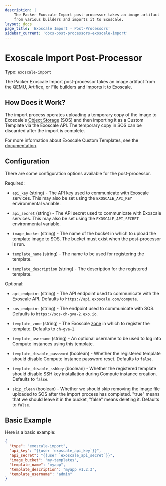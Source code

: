 ```yaml
---
description: |
    The Packer Exoscale Import post-processor takes an image artifact
    from various builders and imports it to Exoscale.
layout: docs
page_title: 'Exoscale Import - Post-Processors'
sidebar_current: 'docs-post-processors-exoscale-import'
---
```


# Exoscale Import Post-Processor

Type: `exoscale-import`

The Packer Exoscale Import post-processor takes an image artifact from
the QEMU, Artifice, or File builders and imports it to Exoscale.

## How Does it Work?

The import process operates uploading a temporary copy of the image to
Exoscale's [Object Storage](https://www.exoscale.com/object-storage/) (SOS)
and then importing it as a Custom Template via the Exoscale API. The
temporary copy in SOS can be discarded after the import is complete.

For more information about Exoscale Custom Templates, see the
[documentation](https://community.exoscale.com/documentation/compute/custom-templates/).

## Configuration

There are some configuration options available for the post-processor.

Required:

-   `api_key` (string) - The API key used to communicate with Exoscale
    services. This may also be set using the `EXOSCALE_API_KEY` environmental
    variable.

-   `api_secret` (string) - The API secret used to communicate with Exoscale
    services. This may also be set using the `EXOSCALE_API_SECRET`
    environmental variable.

-   `image_bucket` (string) - The name of the bucket in which to upload the
    template image to SOS. The bucket must exist when the post-processor is
    run.

-   `template_name` (string) - The name to be used for registering the template.

-   `template_description` (string) - The description for the registered template.

Optional:

-   `api_endpoint` (string) - The API endpoint used to communicate with the
    Exoscale API. Defaults to `https://api.exoscale.com/compute`.

-   `sos_endpoint` (string) - The endpoint used to communicate with SOS.
    Defaults to `https://sos-ch-gva-2.exo.io`.

-   `template_zone` (string) - The Exoscale [zone](https://www.exoscale.com/datacenters/)
    in which to register the template. Defaults to `ch-gva-2`.

-   `template_username` (string) - An optional username to be used to log into
    Compute instances using this template.

-   `template_disable_password` (boolean) - Whether the registered template
    should disable Compute instance password reset. Defaults to `false`.

-   `template_disable_sshkey` (boolean) - Whether the registered template
    should disable SSH key installation during Compute instance creation.
    Defaults to `false`.

-   `skip_clean` (boolean) - Whether we should skip removing the image file
    uploaded to SOS after the import process has completed. "true" means that
    we should leave it in the bucket, "false" means deleting it.
    Defaults to `false`.

## Basic Example

Here is a basic example:

```json
{
  "type": "exoscale-import",
  "api_key": "{{user `exoscale_api_key`}}",
  "api_secret": "{{user `exoscale_api_secret`}}",
  "image_bucket": "my-templates",
  "template_name": "myapp",
  "template_description": "myapp v1.2.3",
  "template_username": "admin"
}
```
